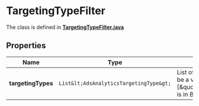 

# TargetingTypeFilter

The class is defined in **[TargetingTypeFilter.java](../../src/main/java/org/openapitools/model/TargetingTypeFilter.java)**

## Properties

Name | Type | Description | Notes
------------ | ------------- | ------------- | -------------
**targetingTypes** | `List&lt;AdsAnalyticsTargetingType&gt;` | List of targeting types. Requires &#x60;level&#x60; to be a value ending in &#x60;_TARGETING&#x60;. [\&quot;AGE_BUCKET_AND_GENDER\&quot;] is in BETA and not yet available to all users. |  [optional property]



